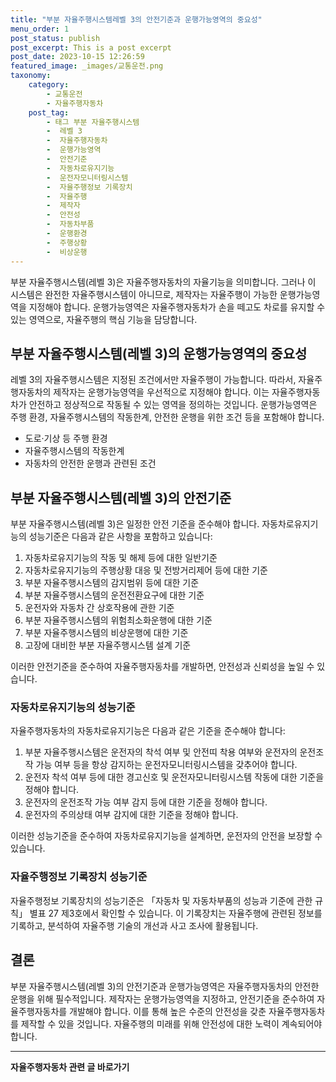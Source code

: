 ```yaml
---
title: "부분 자율주행시스템레벨 3의 안전기준과 운행가능영역의 중요성"
menu_order: 1
post_status: publish
post_excerpt: This is a post excerpt
post_date: 2023-10-15 12:26:59
featured_image: _images/교통운전.png
taxonomy:
    category:
        - 교통운전
        - 자율주행자동차
    post_tag:
        - 태그 부분 자율주행시스템
        -  레벨 3
        -  자율주행자동차
        -  운행가능영역
        -  안전기준
        -  자동차로유지기능
        -  운전자모니터링시스템
        -  자율주행정보 기록장치
        -  자율주행
        -  제작자
        -  안전성
        -  자동차부품
        -  운행환경
        -  주행상황
        -  비상운행
---
```




부분 자율주행시스템(레벨 3)은 자율주행자동차의 자율기능을 의미합니다. 그러나 이 시스템은 완전한 자율주행시스템이 아니므로, 제작자는 자율주행이 가능한 운행가능영역을 지정해야 합니다. 운행가능영역은 자율주행자동차가 손을 떼고도 차로를 유지할 수 있는 영역으로, 자율주행의 핵심 기능을 담당합니다.

## 부분 자율주행시스템(레벨 3)의 운행가능영역의 중요성

레벨 3의 자율주행시스템은 지정된 조건에서만 자율주행이 가능합니다. 따라서, 자율주행자동차의 제작자는 운행가능영역을 우선적으로 지정해야 합니다. 이는 자율주행자동차가 안전하고 정상적으로 작동될 수 있는 영역을 정의하는 것입니다. 운행가능영역은 주행 환경, 자율주행시스템의 작동한계, 안전한 운행을 위한 조건 등을 포함해야 합니다.

- 도로·기상 등 주행 환경
- 자율주행시스템의 작동한계
- 자동차의 안전한 운행과 관련된 조건

## 부분 자율주행시스템(레벨 3)의 안전기준

부분 자율주행시스템(레벨 3)은 일정한 안전 기준을 준수해야 합니다. 자동차로유지기능의 성능기준은 다음과 같은 사항을 포함하고 있습니다:

1. 자동차로유지기능의 작동 및 해제 등에 대한 일반기준
2. 자동차로유지기능의 주행상황 대응 및 전방거리제어 등에 대한 기준
3. 부분 자율주행시스템의 감지범위 등에 대한 기준
4. 부분 자율주행시스템의 운전전환요구에 대한 기준
5. 운전자와 자동차 간 상호작용에 관한 기준
6. 부분 자율주행시스템의 위험최소화운행에 대한 기준
7. 부분 자율주행시스템의 비상운행에 대한 기준
8. 고장에 대비한 부분 자율주행시스템 설계 기준

이러한 안전기준을 준수하여 자율주행자동차를 개발하면, 안전성과 신뢰성을 높일 수 있습니다.

### 자동차로유지기능의 성능기준

자율주행자동차의 자동차로유지기능은 다음과 같은 기준을 준수해야 합니다:

1. 부분 자율주행시스템은 운전자의 착석 여부 및 안전띠 착용 여부와 운전자의 운전조작 가능 여부 등을 항상 감지하는 운전자모니터링시스템을 갖추어야 합니다.
2. 운전자 착석 여부 등에 대한 경고신호 및 운전자모니터링시스템 작동에 대한 기준을 정해야 합니다.
3. 운전자의 운전조작 가능 여부 감지 등에 대한 기준을 정해야 합니다.
4. 운전자의 주의상태 여부 감지에 대한 기준을 정해야 합니다.

이러한 성능기준을 준수하여 자동차로유지기능을 설계하면, 운전자의 안전을 보장할 수 있습니다.

### 자율주행정보 기록장치 성능기준

자율주행정보 기록장치의 성능기준은 「자동차 및 자동차부품의 성능과 기준에 관한 규칙」 별표 27 제3호에서 확인할 수 있습니다. 이 기록장치는 자율주행에 관련된 정보를 기록하고, 분석하여 자율주행 기술의 개선과 사고 조사에 활용됩니다.

## 결론

부분 자율주행시스템(레벨 3)의 안전기준과 운행가능영역은 자율주행자동차의 안전한 운행을 위해 필수적입니다. 제작자는 운행가능영역을 지정하고, 안전기준을 준수하여 자율주행자동차를 개발해야 합니다. 이를 통해 높은 수준의 안전성을 갖춘 자율주행자동차를 제작할 수 있을 것입니다. 자율주행의 미래를 위해 안전성에 대한 노력이 계속되어야 합니다.

<!-- wp:separator -->
<hr class="wp-block-separator has-alpha-channel-opacity"/>
<!-- /wp:separator -->

<!-- wp:group {"backgroundColor":"base","layout":{"type":"constrained"}} -->
<div class="wp-block-group has-base-background-color has-background"><!-- wp:paragraph {"align":"center","fontSize":"large"} -->
<p class="has-text-align-center has-large-font-size"><strong>자율주행자동차 관련 글 바로가기</strong></p>
<!-- /wp:paragraph -->


<!-- wp:latest-posts
{"categories":[{"id":2136,"count":19,"description":"","link":"https://uknowlaw.com/category/%ec%9e%90%ec%9c%a8%ec%a3%bc%ed%96%89%ec%9e%90%eb%8f%99%ec%b0%a8/","name":"자율주행자동차","slug":"자율주행자동차","taxonomy":"category","parent":0,"meta":[],"_links":{"self":[{"href":"https://uknowlaw.com/wp-json/wp/v2/categories/2136"}],"collection":[{"href":"https://uknowlaw.com/wp-json/wp/v2/categories"}],"about":[{"href":"https://uknowlaw.com/wp-json/wp/v2/taxonomies/category"}],"wp:post_type":[{"href":"https://uknowlaw.com/wp-json/wp/v2/posts?categories=2136"}],"curies":[{"name":"wp","href":"https://api.w.org/{rel}","templated":true}]}}],"postsToShow":100,"excerptLength":28,"postLayout":"grid","columns":2,"featuredImageAlign":"left","featuredImageSizeSlug":"large","fontSize":"medium"} /--></div>
<!-- /wp:group -->